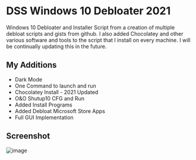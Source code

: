 # DSS Windows 10 Debloater 2021
Windows 10 Debloater and Installer Script from a creation of multiple debloat scripts and gists from github. I also added Chocolatey and other various software and tools to the script that I install on every machine. I will be continually updating this in the future. 

## My Additions

- Dark Mode
- One Command to launch and run
- Chocolatey Install - 2021 Updated
- O&O Shutup10 CFG and Run
- Added Install Programs
- Added Debloat Microsoft Store Apps
- Full GUI Implementation

## Screenshot
![image](https://cloud.githubusercontent.com/assets/9053854/24495974/fbf2e0cc-1547-11e7-846c-25b5fac7f6b1.png)

